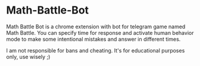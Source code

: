 # Math-Battle-Bot
Math Battle Bot is a chrome extension with bot for telegram game named Math Battle.
You can specify time for response and activate human behavior mode to make some intentional mistakes and answer in different times.

I am not responsible for bans and cheating. It's for educational purposes only, use wisely ;)
